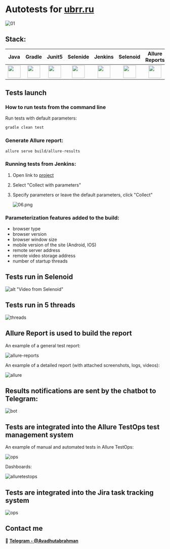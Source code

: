 # Autotests for [**ubrr.ru**](https://www.ubrr.ru/)
![01](./img/01.png)

## Stack:
| Java | Gradle | Junit5 | Selenide | Jenkins | Selenoid | Allure Reports | Allure TestOps | Telegram | Jira |
|:----:|:------:|:------:|:--------:|:-------:|:--------:|:--------------:|:--------------:|:--------:|:----:|
| <img src="img/imgForReadme/java.svg" width="40" height="40"> | <img src="img/imgForReadme/Gradle.svg" width="40" height="40"> | <img src="img/imgForReadme/JUnit5.svg" width="40" height="40"> | <img src="img/imgForReadme/Selenide.svg" width="40" height="40"> | <img src="img/imgForReadme/Jenkins.svg" width="40" height="40"> | <img src="img/imgForReadme/Selenoid.svg" width="40" height="40"> | <img src="img/imgForReadme/Allure_Report.svg" width="40" height="40"> | <img src="img/imgForReadme/Allure_EE.svg" width="40" height="40"> | <img src="img/imgForReadme/telegram.svg" width="40" height="40"> | <img src="img/imgForReadme/Jira.svg" width="40" height="40"> |

## Tests launch

### How to run tests from the command line
Run tests with default parameters:
```bash
gradle clean test
```

### Generate Allure report:
```bash
allure serve build/allure-results
```

### Running tests from Jenkins:

1. Open link to [project](https://jenkins.autotests.cloud/job/UBRR%20Tests/build?delay=0sec)
2. Select "Collect with parameters"
3. Specify parameters or leave the default parameters, click "Collect"

   ![06.png](img/06.png)

### Parameterization features added to the build:

* browser type
* browser version
* browser window size
* mobile version of the site (Android, IOS)
* remote server address
* remote video storage address
* number of startup threads

## Tests run in Selenoid

![alt "Video from Selenoid"](./img/test.gif "Video from Selenoid")

##  Tests run in 5 threads

![threads](./img/05.png)

## Allure Report is used to build the report

An example of a general test report:

![allure-reports](./img/09.png)

An example of a detailed report (with attached screenshots, logs, videos):

![allure](./img/08.png)


## Results notifications are sent by the chatbot to Telegram:
![bot](./img/07.png)


## Tests are integrated into the Allure TestOps test management system

An example of manual and automated tests in Allure TestOps:

![ops](./img/02.png)

Dashboards:

![alluretestops](./img/04.png)


## Tests are integrated into the Jira task tracking system

![ops](./img/11.png)


## Contact me

:rocket: [**Telegram - @Avadhutabrahman**](https://t.me/avadhutabrahman)
